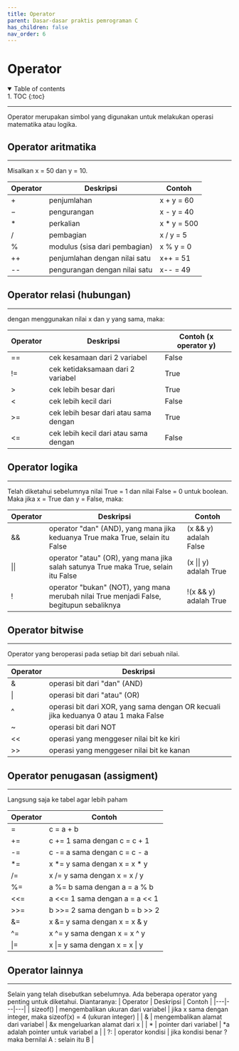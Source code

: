 ```yaml
---
title: Operator
parent: Dasar-dasar praktis pemrograman C
has_children: false
nav_order: 6
---
```


# Operator

<details open markdown="block">
<summary>
Table of contents
</summary>
1. TOC
{:toc}
</details>

---
Operator merupakan simbol yang digunakan untuk melakukan operasi matematika atau logika.

## Operator aritmatika
---
Misalkan x = 50 dan y = 10.

| Operator | Deskripsi | Contoh |
|---|---|---|
| \+ | penjumlahan | x + y = 60 |
| − | pengurangan | x - y = 40 |
| \* | perkalian | x * y = 500 |
| / | pembagian | x / y = 5 |
| % | modulus (sisa dari pembagian) | x % y = 0 |
| ++ | penjumlahan dengan nilai satu | x++ = 51 |
| -- | pengurangan dengan nilai satu | x-- = 49 |

## Operator relasi (hubungan)
---
dengan menggunakan nilai x dan y yang sama, maka:

| Operator | Deskripsi | Contoh (x operator y) |
|---|---|---|
| == | cek kesamaan dari 2 variabel | False |
| != | cek ketidaksamaan dari 2 variabel | True |
| > | cek lebih besar dari | True |
| < | cek lebih kecil dari | False |
| >= | cek lebih besar dari atau sama dengan | True |
| <= | cek lebih kecil dari atau sama dengan | False |

## Operator logika
---
Telah diketahui sebelumnya nilai True = 1 dan nilai False = 0 untuk boolean. Maka jika x = True dan y = False, maka:

| Operator | Deskripsi | Contoh |
|---|---|---|
| && | operator "dan" (AND), yang mana jika keduanya True maka True, selain itu False | (x && y) adalah False |
| \|\| | operator "atau" (OR), yang mana jika salah satunya True maka True, selain itu False | (x \|\| y) adalah True |
| ! | operator "bukan" (NOT), yang mana merubah nilai True menjadi False, begitupun sebaliknya | !(x && y) adalah True |

## Operator bitwise
---
Operator yang beroperasi pada setiap bit dari sebuah nilai.

| Operator | Deskripsi |
|---|---|
| & | operasi bit dari "dan" (AND) |
| \| | operasi bit dari "atau" (OR) |
| ^ | operasi bit dari XOR, yang sama dengan OR kecuali jika keduanya 0 atau 1 maka False |
| ~ | operasi bit dari NOT |
| << | operasi yang menggeser nilai bit ke kiri |
| >> | operasi yang menggeser nilai bit ke kanan |

## Operator penugasan (assigment)
---
Langsung saja ke tabel agar lebih paham

| Operator | Contoh |
|---|---|
| = | c = a + b |
| += | c += 1 sama dengan c = c + 1 |
| -= | c -= a sama dengan c = c - a |
| *= | x *= y sama dengan x = x * y |
| /= | x /= y sama dengan x = x / y |
| %= | a %= b sama dengan a = a % b |
| <<= | a <<= 1 sama dengan a = a << 1 |
| >>= | b >>= 2 sama dengan b = b >> 2 |
| &= | x &= y sama dengan x = x & y |
| ^= | x ^= y sama dengan x = x ^ y |
| \|= | x \|= y sama dengan x = x \| y |

## Operator lainnya
---
Selain yang telah disebutkan sebelumnya. Ada beberapa operator yang penting untuk diketahui. Diantaranya:
| Operator | Deskripsi | Contoh |
|---|---|---|
| sizeof() | mengembalikan ukuran dari variabel | jika x sama dengan integer, maka sizeof(x) = 4 (ukuran integer) |
| & | mengembalikan alamat dari variabel | &x mengeluarkan alamat dari x |
| * | pointer dari variabel | *a adalah pointer untuk variabel a |
| ?: | operator kondisi | jika kondisi benar ? maka bernilai A : selain itu B |